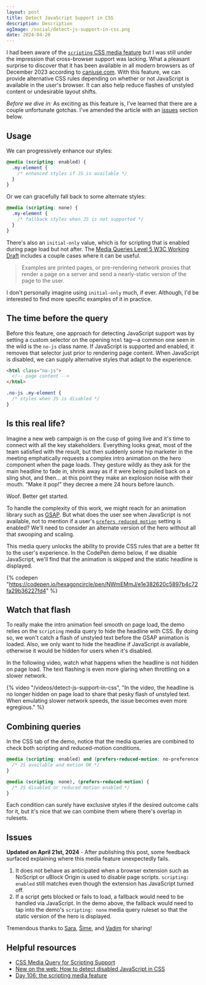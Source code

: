 ```yaml
---
layout: post
title: Detect JavaScript Support in CSS
description: Description
ogImage: /social/detect-js-support-in-css.png
date: 2024-04-20
---
```


I had been aware of the [`scripting` CSS media feature](https://developer.mozilla.org/en-US/docs/Web/CSS/@media/scripting) but I was still under the impression that cross-browser support was lacking. What a pleasant surprise to discover that it has been available in all modern browsers as of December 2023 according to [caniuse.com](https://caniuse.com/?search=scripting). With this feature, we can provide alternative CSS rules depending on whether or not JavaScript is available in the user's browser.  It can also help reduce flashes of unstyled content or undesirable layout shifts.

*Before we dive in:* As exciting as this feature is, I've learned that there are a couple unfortunate gotchas. I've amended the article with an [issues](#issues) section below.

## Usage

We can progressively enhance our styles:

```scss
@media (scripting: enabled) {
  .my-element {
    /* enhanced styles if JS is available */
  }
}
```

Or we can gracefully fall back to some alternate styles:

```scss
@media (scripting: none) {
  .my-element {
    /* fallback styles when JS is not supported */
  }
}
```

There's also an `initial-only` value, which is for scripting that is enabled during page load but not after. The [Media Queries Level 5 W3C Working Draft](https://www.w3.org/TR/mediaqueries-5/#scripting) includes a couple cases where it can be useful.

> Examples are printed pages, or pre-rendering network proxies that render a page on a server and send a nearly-static version of the page to the user.

I don't personally imagine using `initial-only` much, if ever. Although, I'd be interested to find more specific examples of it in practice.

## The time before the query

Before this feature, one approach for detecting JavaScript support was by setting a custom selector on the opening `html` tag—a common one seen in the wild is the `no-js` class name. If JavaScript is supported and enabled, it removes that selector just prior to rendering page content. When JavaScript is disabled, we can supply alternative styles that adapt to the experience.

```html
<html class="no-js">
  <!-- page content -->
</html>
```

```scss
.no-js .my-element {
  /* styles when JS is disabled */
}
```

## Is this real life?

Imagine a new web campaign is on the cusp of going live and it's time to connect with all the key stakeholders. Everything looks great, most of the team satisfied with the result, but then suddenly some hip marketer in the meeting emphatically requests a complex intro animation on the hero component when the page loads. They gesture wildly as they ask for the main headline to fade in, shrink away as if it were being pulled back on a sling shot, and then... at this point they make an explosion noise with their mouth. "Make it pop!" they decree a mere 24 hours before launch.

Woof. Better get started.

To handle the complexity of this work, we might reach for an animation library such as [GSAP](https://gsap.com/). But what does the user see when JavaScript is not available, not to mention if a user's [`prefers reduced motion`](https://developer.mozilla.org/en-US/docs/Web/CSS/@media/prefers-reduced-motion) setting is enabled? We'll need to consider an alternate version of the hero without all that swooping and scaling.

This media query unlocks the ability to provide CSS rules that are a better fit to the user's experience. In the CodePen demo below, if we disable JavaScript, we'll find that the animation is skipped and the static headline is displayed.

{% codepen "https://codepen.io/hexagoncircle/pen/NWmEMmJ/e1e382620c5897b4c72fa29b36227fd4" %}

## Watch that flash

To really make the intro animation feel smooth on page load, the demo relies on the `scripting` media query to hide the headline with CSS. By doing so, we won't catch a flash of unstyled text before the GSAP animation is loaded. Also, we only want to hide the headline if JavaScript _is_ available, otherwise it would be hidden for users when it's disabled.

In the following video, watch what happens when the headline is not hidden on page load. The text flashing is even more glaring when throttling on a slower network.

{% video "/videos/detect-js-support-in-css", "In the video, the headline is no longer hidden on page load to share that pesky flash of unstyled text. When emulating slower network speeds, the issue becomes even more egregious." %}

## Combining queries

In the CSS tab of the demo, notice that the media queries are combined to check both scripting and reduced-motion conditions.

```scss
@media (scripting: enabled) and (prefers-reduced-motion: no-preference) {
  /* JS available and motion OK */
}

@media (scripting: none), (prefers-reduced-motion) {
  /* JS disabled or reduced motion enabled */
}
```

Each condition can surely have exclusive styles if the desired outcome calls for it, but it's nice that we can combine them where there's overlap in rulesets.

## Issues

**Updated on April 21st, 2024** - After publishing this post, some feedback surfaced explaining where this media feature unexpectedly fails.

1. It does not behave as anticipated when a browser extension such as NoScript or uBlock Origin is used to disable page scripts. `scripting: enabled` still matches even though the extension has JavaScript turned off.
2. If a script gets blocked or fails to load, a fallback would need to be handled via JavaScript. In the demo above, the fallback would need to tap into the demo's `scripting: none` media query ruleset so that the static version of the hero is displayed.

Tremendous thanks to [Sara](https://front-end.social/@SaraSoueidan/112307456267714875), [Šime](https://mastodon.social/@simevidas/112305703318360235), and [Vadim](https://mastodon.social/@pepelsbey/112308080752283580) for sharing!

## Helpful resources

- [CSS Media Query for Scripting Support](https://blog.stephaniestimac.com/posts/2023/12/css-media-query-scripting/)
- [New on the web: How to detect disabled JavaScript in CSS](https://www.stefanjudis.com/blog/how-to-detect-disabled-javascript-in-css/)
- [Day 106: the scripting media feature](https://www.matuzo.at/blog/2023/100daysof-day106)